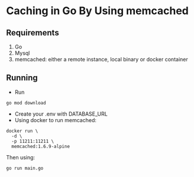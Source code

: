 # Caching in Go By Using memcached

## Requirements
1. Go
2. Mysql
3. memcached: either a remote instance, local binary or docker container



## Running 
- Run
```
go mod download
```

- Create your .env with DATABASE_URL
- Using docker to run memcached:
```
docker run \
  -d \
  -p 11211:11211 \
  memcached:1.6.9-alpine
```

Then using:
```
go run main.go
```